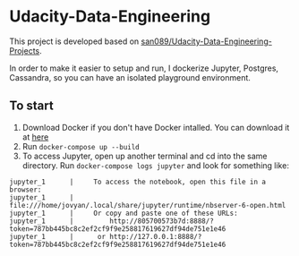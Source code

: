 # Udacity-Data-Engineering

This project is developed based on [san089/Udacity-Data-Engineering-Projects](https://github.com/san089/Udacity-Data-Engineering-Projects). 

In order to make it easier to setup and run, I dockerize Jupyter, Postgres, Cassandra, so you can have an isolated playground environment.

## To start

1. Download Docker if you don't have Docker intalled. You can download it at [here](https://www.docker.com/products/docker-desktop)
2. Run `docker-compose up --build`
3. To access Jupyter, open up another terminal and cd into the same directory. Run `docker-compose logs jupyter` and look for something like:
```
jupyter_1      |     To access the notebook, open this file in a browser:
jupyter_1      |         file:///home/jovyan/.local/share/jupyter/runtime/nbserver-6-open.html
jupyter_1      |     Or copy and paste one of these URLs:
jupyter_1      |         http://805700573b7d:8888/?token=787bb445bc8c2ef2cf9f9e258817619627df94de751e1e46
jupyter_1      |      or http://127.0.0.1:8888/?token=787bb445bc8c2ef2cf9f9e258817619627df94de751e1e46
```
